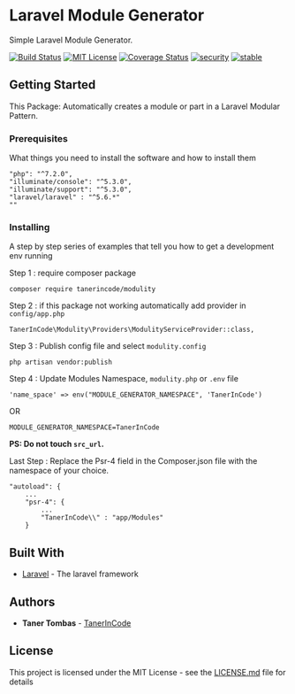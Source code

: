 # Laravel Module Generator

Simple Laravel Module Generator.

[![Build Status](https://travis-ci.org/tanerincode/module-generator.svg?branch=master)](https://packagist.org/packages/tanerincode/modulity) [![MIT License](https://camo.githubusercontent.com/e65c945b219ec6c6f63826a83df905b3191ae52c/68747470733a2f2f706f7365722e707567782e6f72672f6c61726176656c2f6672616d65776f726b2f6c6963656e73652e737667)](LICENSE) [![Coverage Status](https://coveralls.io/repos/github/tanerincode/modulity/badge.svg?branch=master)](https://coveralls.io/github/tanerincode/modulity?branch=master)
[![security](https://img.shields.io/badge/security-2%2F4-green)](SECURITY.md)
[![stable](https://img.shields.io/badge/stable-1.0.1-yellowgreen)](https://packagist.org/packages/tanerincode/modulity)


## Getting Started

This Package: Automatically creates a module or part in a Laravel Modular Pattern.

### Prerequisites

What things you need to install the software and how to install them

```
"php": "^7.2.0",
"illuminate/console": "^5.3.0",
"illuminate/support": "^5.3.0",
"laravel/laravel" : "^5.6.*"
""
```

### Installing

A step by step series of examples that tell you how to get a development env running

Step 1 : require composer package

```
composer require tanerincode/modulity
```


Step 2 : if this package not working automatically add provider in `config/app.php` 

```
TanerInCode\Modulity\Providers\ModulityServiceProvider::class,
```

Step 3 : Publish config file and select `modulity.config` 

```
php artisan vendor:publish
```

Step 4 : Update Modules Namespace, `modulity.php` or `.env` file 

```
'name_space' => env("MODULE_GENERATOR_NAMESPACE", 'TanerInCode')
```

OR

```
MODULE_GENERATOR_NAMESPACE=TanerInCode
```

**PS: Do not touch `src_url`.**


Last Step : Replace the Psr-4 field in the Composer.json file with the namespace of your choice.

```
"autoload": {
    ...
    "psr-4": {
        ...
        "TanerInCode\\" : "app/Modules"
    }
```


## Built With

* [Laravel](https://laravel.com/docs/5.7) - The laravel framework

## Authors

* **Taner Tombas** - [TanerInCode](https://github.com/tanerincode)


## License

This project is licensed under the MIT License - see the [LICENSE.md](https://github.com/tanerincode/module-generator/blob/master/LICENSE) file for details

